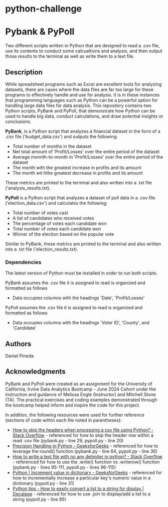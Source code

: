 # python-challenge
# Pybank & PyPoll

Two different scripts written in Python that are designed to read a .csv file, use its contents to conduct some calcualtions and analysis, and then output those results to the terminal as well as write them to a text file.

## Description

While spreadsheet programs such as Excel are excellent tools for analyzing datasets, there are cases where the data files are far too large for these programs to effectively handle and use for analysis.  It is in these instances that programming languages such as Python can be a powerful option for handling large data files for data analysis.  This repository contains two Python scripts, PyBank and PyPoll, that demonstrate how Python can be used to handle big data, conduct calculations, and draw potential insights or conclusions.

**PyBank**, is a Python script that analyzes a financial dataset in the form of a .csv file ('budget_data.csv') and outputs the following:
* Total number of months in the dataset
* Net total amount of 'Profit/Losses' over the entire period of the dataset
* Average monnth-to-month in 'Profit/Losses' over the entire period of the dataset
* The month with the greatest increase in profits and its amount
* The month wit hthe greatest decrease in profits and its amount

These metrics are printed to the terminal and also written into a .txt file ('analysis_results.txt).

**PyPoll** is a Python script that analyzes a dataset of poll data in a .csv file ('election_data.csv') and calculates the following:
* Total number of votes cast
* A list of candidates who received votes
* The percentage of votes each candidate won
* Total number of votes each candidate won
* Winner of the election based on the popular vote

Similar to PyBank, these metrics are printed to the terminal and also written into a .txt file ('election_results.txt).

### Dependencies
The latest version of Python must be installed in order to run both scripts.

PyBank assumes the .csv file it is assigned to read is organized and formatted as follows 
* Data occupies columns with the headings 'Date', 'Profit/Losses'

PyPoll assumes the .csv file it is assigned to read is organized and formatted as follows 
* Data occupies columns with the headings 'Voter ID', 'County', and 'Candidate'


## Authors

Daniel Pineda

## Acknowledgments
PyBank and PyPoll were created as an assignment for the University of California, Irvine Data Analytics Bootcamp - June 2024 Cohort under the instruction and guidance of Melissa Engle (Instructor) and Mitchell Stone (TA).
The practical exercises and coding examples demonstrated through the bootcamp helped inform and inspire the code for this project.

In addition, the following resources were used for further reference (sections of code within each file noted in parentheses):
* [How to skip the headers when processing a csv file using Python? - Stack Overflow](https://stackoverflow.com/questions/14257373/how-to-skip-the-headers-when-processing-a-csv-file-using-python) - referenced for how to skip the header row within a read .csv file (pybank.py - line 29, pypoll.py - line 20)
* [Precision Handling in Python - GeeksforGeeks](https://www.geeksforgeeks.org/precision-handling-python) - referenced for how to leverage the round() function (pybank.py - line 64, pypoll.py - line 36)
* [How to write a text file with no any delimiter in python? - Stack Overflow](https://stackoverflow.com/questions/21173446/how-to-write-a-text-file-with-no-any-delimiter-in-python) - referenced for how to use the .write() function vs .writerow() function (pybank.py - lines 95-111, pypoll.py - lines 96-115)
* [Python | Increment value in dictionary - GeeksforGeeks](https://www.geeksforgeeks.org/python-increment-value-in-dictionary) - referenced for how to incrementally increase a particular key's numeric value in a dictionary (pypoll.py - line 31)
* [Python tips - How to easily convert a list to a string for display | Decalage](https://www.decalage.info/en/python/print_list) - referenced for how to use .join to display/add a list to a string (pypoll.py - line 85)
